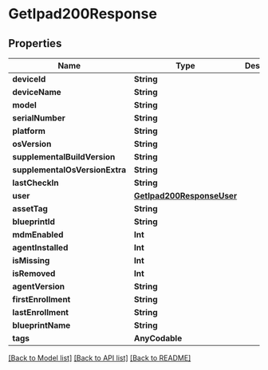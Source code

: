 # GetIpad200Response

## Properties
Name | Type | Description | Notes
------------ | ------------- | ------------- | -------------
**deviceId** | **String** |  | [optional] 
**deviceName** | **String** |  | [optional] 
**model** | **String** |  | [optional] 
**serialNumber** | **String** |  | [optional] 
**platform** | **String** |  | [optional] 
**osVersion** | **String** |  | [optional] 
**supplementalBuildVersion** | **String** |  | [optional] 
**supplementalOsVersionExtra** | **String** |  | [optional] 
**lastCheckIn** | **String** |  | [optional] 
**user** | [**GetIpad200ResponseUser**](GetIpad200ResponseUser.md) |  | [optional] 
**assetTag** | **String** |  | [optional] 
**blueprintId** | **String** |  | [optional] 
**mdmEnabled** | **Int** |  | [optional] 
**agentInstalled** | **Int** |  | [optional] 
**isMissing** | **Int** |  | [optional] 
**isRemoved** | **Int** |  | [optional] 
**agentVersion** | **String** |  | [optional] 
**firstEnrollment** | **String** |  | [optional] 
**lastEnrollment** | **String** |  | [optional] 
**blueprintName** | **String** |  | [optional] 
**tags** | **AnyCodable** |  | [optional] 

[[Back to Model list]](../README.md#documentation-for-models) [[Back to API list]](../README.md#documentation-for-api-endpoints) [[Back to README]](../README.md)


